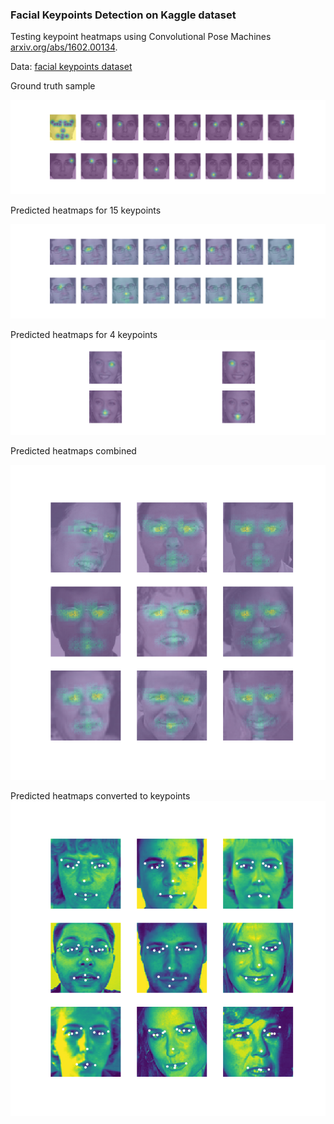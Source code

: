 ### Facial Keypoints Detection on Kaggle dataset

Testing keypoint heatmaps using Convolutional Pose Machines [arxiv.org/abs/1602.00134](https://arxiv.org/abs/1602.00134).

Data: [facial keypoints dataset](https://www.kaggle.com/c/facial-keypoints-detection/data)

Ground truth sample

![Heatmaps](samples/heatmaps.png)

Predicted heatmaps for 15 keypoints

![Prediction](samples/sample.15kp.eachheatmap.png)

Predicted heatmaps for 4 keypoints
![Prediction](samples/sample.4kp.eachheatmap.png)

Predicted heatmaps combined

![Predictions](samples/sample.15kp.combinedheatmap.png)

Predicted heatmaps converted to keypoints
![Predictions](samples/sample.15kp.predicted.png)
